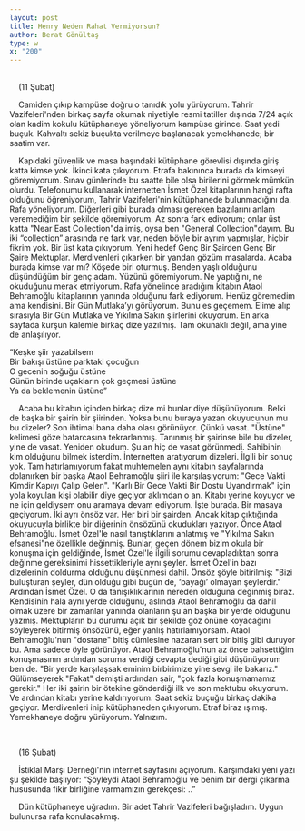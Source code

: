 ```yaml
---
layout: post
title: Henry Neden Rahat Vermiyorsun?
author: Berat Gönültaş
type: w
x: "200"
---
```

<br/>
&nbsp;&nbsp;&nbsp;&nbsp;(11 Şubat)

&nbsp;&nbsp;&nbsp;&nbsp;Camiden çıkıp kampüse doğru o tanıdık yolu yürüyorum. Tahrir Vazifeleri'nden birkaç sayfa okumak niyetiyle resmi tatiller dışında 7/24 açık olan kadim kokulu kütüphaneye yöneliyorum kampüse girince. Saat yedi buçuk. Kahvaltı sekiz buçukta verilmeye başlanacak yemekhanede; bir saatim var.

&nbsp;&nbsp;&nbsp;&nbsp;Kapıdaki güvenlik ve masa başındaki kütüphane görevlisi dışında giriş katta kimse yok. İkinci kata çıkıyorum. Etrafa bakınınca burada da kimseyi göremiyorum. Sınav günlerinde bu saatte bile olsa birilerini görmek mümkün olurdu. Telefonumu kullanarak internetten İsmet Özel kitaplarının hangi rafta olduğunu öğreniyorum, Tahrir Vazifeleri'nin kütüphanede bulunmadığını da. Rafa yöneliyorum. Diğerleri gibi burada olması gereken bazılarını anlam veremediğim bir şekilde göremiyorum. Az sonra fark ediyorum; onlar üst katta "Near East Collection"da imiş, oysa ben "General Collection"dayım. Bu iki “collection” arasında ne fark var, neden böyle bir ayrım yapmışlar, hiçbir fikrim yok. Bir üst kata çıkıyorum. Yeni hedef Genç Bir Şairden Genç Bir Şaire Mektuplar. Merdivenleri çıkarken bir yandan gözüm masalarda. Acaba burada kimse var mı? Köşede biri oturmuş. Benden yaşlı olduğunu düşündüğüm bir genç adam. Yüzünü göremiyorum. Ne yaptığını, ne okuduğunu merak etmiyorum. Rafa yönelince aradığım kitabın Ataol Behramoğlu kitaplarının yanında olduğunu fark ediyorum. Henüz göremedim ama kendisini. Bir Gün Mutlaka’yı görüyorum. Bunu es geçemem. Elime alıp sırasıyla Bir Gün Mutlaka ve Yıkılma Sakın şiirlerini okuyorum. En arka sayfada kurşun kalemle birkaç dize yazılmış. Tam okunaklı değil, ama yine de anlaşılıyor.

“Keşke şiir yazabilsem  
Bir bakışı üstüne parktaki çocuğun  
O gecenin soğuğu üstüne  
Günün birinde uçakların çok geçmesi üstüne  
Ya da beklemenin üstüne”  

&nbsp;&nbsp;&nbsp;&nbsp;Acaba bu kitabın içinden birkaç dize mi bunlar diye düşünüyorum. Belki de başka bir şairin bir şiirinden. Yoksa bunu buraya yazan okuyucunun mu bu dizeler? Son ihtimal bana daha olası görünüyor. Çünkü vasat. "Üstüne" kelimesi göze batarcasına tekrarlanmış. Tanınmış bir şairinse bile bu dizeler, yine de vasat. Yeniden okudum. Şu an hiç de vasat görünmedi. Sahibinin kim olduğunu bilmek isterdim. İnternetten aratıyorum dizeleri. İlgili bir sonuç yok. Tam hatırlamıyorum fakat muhtemelen aynı kitabın sayfalarında dolanırken bir başka Ataol Behramoğlu şiiri ile karşılaşıyorum: "Gece Vakti Kimdir Kapıyı Çalıp Gelen". "Karlı Bir Gece Vakti Bir Dostu Uyandırmak" için yola koyulan kişi olabilir diye geçiyor aklımdan o an. Kitabı yerine koyuyor ve ne için geldiysem onu aramaya devam ediyorum. İşte burada. Bir masaya geçiyorum. İki ayrı önsöz var. Her biri bir şairden. Ancak kitap çıktığında okuyucuyla birlikte bir diğerinin önsözünü okudukları yazıyor. Önce Ataol Behramoğlu. İsmet Özel'le nasıl tanıştıklarını anlatmış ve "Yıkılma Sakın efsanesi"ne özellikle değinmiş. Bunlar, geçen dönem bizim okula bir konuşma için geldiğinde, İsmet Özel'le ilgili sorumu cevapladıktan sonra değinme gereksinimi hissettikleriyle aynı şeyler. İsmet Özel'in bazı dizelerinin doldurma olduğunu düşünmesi dahil. Önsöz şöyle bitirilmiş: "Bizi buluşturan şeyler, dün olduğu gibi bugün de, ‘bayağı’ olmayan şeylerdir." Ardından İsmet Özel. O da tanışıklıklarının nereden olduğuna değinmiş biraz. Kendisinin hala aynı yerde olduğunu, aslında Ataol Behramoğlu da dahil olmak üzere bir zamanlar yanında olanların şu an başka bir yerde olduğunu yazmış. Mektupların bu durumu açık bir şekilde göz önüne koyacağını söyleyerek bitirmiş önsözünü, eğer yanlış hatırlamıyorsam. Ataol Behramoğlu'nun "dostane" bitiş cümlesine nazaran sert bir bitiş gibi duruyor bu. Ama sadece öyle görünüyor. Ataol Behramoğlu'nun az önce bahsettiğim konuşmasının ardından soruma verdiği cevapta dediği gibi düşünüyorum ben de. "Bir yerde karşılaşsak eminim birbirimize yine sevgi ile bakarız." Gülümseyerek "Fakat" demişti ardından şair, "çok fazla konuşmamamız gerekir." Her iki şairin bir ötekine gönderdiği ilk ve son mektubu okuyorum. Ve ardından kitabı yerine kaldırıyorum. Saat sekiz buçuğu birkaç dakika geçiyor. Merdivenleri inip kütüphaneden çıkıyorum. Etraf biraz ışımış. Yemekhaneye doğru yürüyorum. Yalnızım.

<br/>

&nbsp;&nbsp;&nbsp;&nbsp;(16 Şubat)

&nbsp;&nbsp;&nbsp;&nbsp;İstiklal Marşı Derneği'nin internet sayfasını açıyorum. Karşımdaki yeni yazı şu şekilde başlıyor:
“Şöyleydi Ataol Behramoğlu ve benim bir dergi çıkarma hususunda fikir birliğine varmamızın gerekçesi: ..”

&nbsp;&nbsp;&nbsp;&nbsp;Dün kütüphaneye uğradım. Bir adet Tahrir Vazifeleri bağışladım. Uygun bulunursa rafa konulacakmış.
